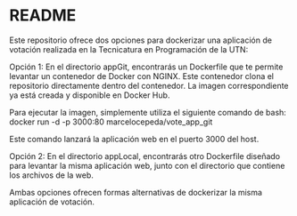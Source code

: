 # README
Este repositorio ofrece dos opciones para dockerizar una aplicación de votación realizada en la Tecnicatura en Programación de la UTN:

Opción 1:
En el directorio appGit, encontrarás un Dockerfile que te permite levantar un contenedor de Docker con NGINX. Este contenedor clona el repositorio directamente dentro del contenedor. La imagen correspondiente ya está creada y disponible en Docker Hub.

Para ejecutar la imagen, simplemente utiliza el siguiente comando de bash:
docker run -d -p 3000:80 marcelocepeda/vote_app_git

Este comando lanzará la aplicación web en el puerto 3000 del host.

Opción 2:
En el directorio appLocal, encontrarás otro Dockerfile diseñado para levantar la misma aplicación web, junto con el directorio que contiene los archivos de la web.

Ambas opciones ofrecen formas alternativas de dockerizar la misma aplicación de votación. 
